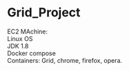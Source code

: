 # Grid_Project
EC2 MAchine:<br />
Linux OS<br />
JDK 1.8<br />
Docker compose<br />
Containers: Grid, chrome, firefox, opera.

